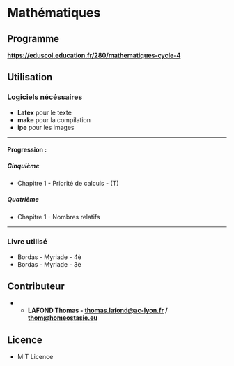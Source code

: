 # Mathématiques


## Programme

**https://eduscol.education.fr/280/mathematiques-cycle-4**

## Utilisation

### Logiciels nécéssaires

- **Latex** pour le texte
- **make** pour la compilation
- **ipe** pour les images


----------------------------------------------------


#### Progression :

##### Cinquième

* Chapitre 1 - Priorité de calculs - (T)



##### Quatrième

* Chapitre 1 - Nombres relatifs



----------------------------------------------------

### Livre utilisé

- Bordas - Myriade - 4è
- Bordas - Myriade - 3è

## Contributeur

* - **LAFOND Thomas - thomas.lafond@ac-lyon.fr / thom@homeostasie.eu**


## Licence

- MIT Licence